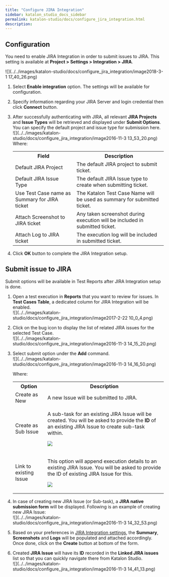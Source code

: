 ```yaml
---
title: "Configure JIRA Integration" 
sidebar: katalon_studio_docs_sidebar
permalink: katalon-studio/docs/configure_jira_integration.html 
description: 
---
```

Configuration
-------------

You need to enable JIRA Integration in order to submit issues to JIRA. This setting is available at **Project > Settings > Integration > JIRA**.

![](../../images/katalon-studio/docs/configure_jira_integration/image2018-3-1 17_40_26.png)

1.  Select **Enable integration** option. The settings will be available for configuration.  
      
    
2.  Specify information regarding your JIRA Server and login credential then click **Connect** button.  
      
    
3.  After successfully authenticating with JIRA, all relevant **JIRA Projects** and **Issue Types** will be retrieved and displayed under **Submit Options**. You can specify the default project and issue type for submission here.   
    ![](../../images/katalon-studio/docs/configure_jira_integration/image2016-11-3 13_53_20.png)  
    Where:
    
    <table class="relative-table wrapped confluenceTable"><colgroup><col style="width: 330.0px;"><col style="width: 545.0px;"></colgroup><tbody><tr class="xtr-0"><th class="xtd-0-0 confluenceTh">Field</th><th class="xtd-0-1 confluenceTh">Description</th></tr><tr class="xtr-1"><td class="xtd-1-0 confluenceTd">Default JIRA Project</td><td class="xtd-1-1 confluenceTd">The default JIRA project to submit ticket.</td></tr><tr class="xtr-2"><td class="xtd-2-0 confluenceTd">Default JIRA Issue Type</td><td class="xtd-2-1 confluenceTd">The default JIRA Issue type to create when submitting ticket.</td></tr><tr class="xtr-3"><td class="xtd-3-0 confluenceTd">Use Test Case name as Summary for JIRA ticket</td><td class="xtd-3-1 confluenceTd">The Katalon Test Case Name will be used as summary for submitted ticket.</td></tr><tr class="xtr-4"><td class="xtd-4-0 confluenceTd">Attach Screenshot to JIRA ticket</td><td class="xtd-4-1 confluenceTd">Any taken screenshot during execution will be included in submitted ticket.</td></tr><tr class="xtr-5"><td class="xtd-5-0 confluenceTd">Attach Log to JIRA ticket</td><td class="xtd-5-1 confluenceTd">The execution log will be included in submitted ticket.</td></tr></tbody></table>
    
4.  Click **OK** button to complete the JIRA Integration setup.
    

Submit issue to JIRA
--------------------

Submit options will be available in Test Reports after JIRA Integration setup is done.

1.  Open a test execution in **Reports** that you want to review for issues. In **Test Cases Table**, a dedicated column for JIRA Integration will be enabled.  
    ![](../../images/katalon-studio/docs/configure_jira_integration/image2017-2-22 10_0_4.png)  
      
    
2.  Click on the bug icon to display the list of related JIRA issues for the selected Test Case.  
    ![](../../images/katalon-studio/docs/configure_jira_integration/image2016-11-3 14_15_20.png)  
      
    
3.  Select submit option under the **Add** command.  
    ![](../../images/katalon-studio/docs/configure_jira_integration/image2016-11-3 14_16_50.png)
    
    Where:
    
    <table class="wrapped confluenceTable"><colgroup><col><col></colgroup><tbody><tr class="xtr-0"><th class="xtd-0-0 confluenceTh">Option</th><th class="xtd-0-1 confluenceTh">Description</th></tr><tr class="xtr-1"><td class="xtd-1-0 confluenceTd">Create as New</td><td class="xtd-1-1 confluenceTd">A new Issue will be submitted to JIRA.</td></tr><tr class="xtr-2"><td class="xtd-2-0 confluenceTd">Create as Sub Issue</td><td class="xtd-2-1 confluenceTd"><div class="content-wrapper"><p>A sub-task for an existing JIRA Issue will be created. You will be asked to provide the <strong>ID</strong> of an existing JIRA Issue to create sub-task within.</p><p><span class="confluence-embedded-file-wrapper"><img class="confluence-embedded-image" src="../../images/katalon-studio/docs/configure_jira_integration/image2016-11-3 14_25_54.png" data-image-src="/download/attachments/3178990/image2016-11-3%2014%3A25%3A54.png?version=1&amp;modificationDate=1478157955000&amp;api=v2" data-unresolved-comment-count="0" data-linked-resource-id="3179422" data-linked-resource-version="1" data-linked-resource-type="attachment" data-linked-resource-default-alias="image2016-11-3 14:25:54.png" data-base-url="https://docs.katalon.com" data-linked-resource-content-type="image/png" data-linked-resource-container-id="3178990" data-linked-resource-container-version="2"></span></p></div></td></tr><tr class="xtr-3"><td class="xtd-3-0 confluenceTd">Link to existing Issue</td><td class="xtd-3-1 confluenceTd"><div class="content-wrapper"><p><span>This option will append execution details to an existing JIRA Issue. You will be asked to provide the ID of existing JIRA Issue for this.</span></p><p><span><span class="confluence-embedded-file-wrapper"><img class="confluence-embedded-image" src="../../images/katalon-studio/docs/configure_jira_integration/image2016-11-3 14_28_29.png" data-image-src="/download/attachments/3178990/image2016-11-3%2014%3A28%3A29.png?version=1&amp;modificationDate=1478158109000&amp;api=v2" data-unresolved-comment-count="0" data-linked-resource-id="3179423" data-linked-resource-version="1" data-linked-resource-type="attachment" data-linked-resource-default-alias="image2016-11-3 14:28:29.png" data-base-url="https://docs.katalon.com" data-linked-resource-content-type="image/png" data-linked-resource-container-id="3178990" data-linked-resource-container-version="2"></span></span></p></div></td></tr></tbody></table>
    
4.  In case of creating new JIRA Issue (or Sub-task), a **JIRA native submission form** will be displayed. Following is an example of creating new JIRA Issue:  
    ![](../../images/katalon-studio/docs/configure_jira_integration/image2016-11-3 14_32_53.png)  
      
    
5.  Based on your preferences in [JIRA Integration settings](#ConfigureJIRAIntegration-Configuration), the **Summary**, **Screenshots** and **Logs** will be populated and attached accordingly. Once done, click on the **Create** button at bottom of the form.  
      
    
6.  Created **JIRA Issue** will have its **ID** recorded in the **Linked JIRA issues** list so that you can quickly navigate there from Katalon Studio.  
    ![](../../images/katalon-studio/docs/configure_jira_integration/image2016-11-3 14_41_13.png)